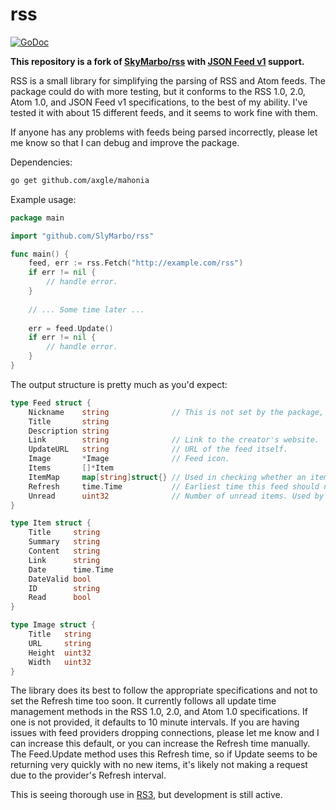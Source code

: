 rss
=====
 [![GoDoc](https://godoc.org/github.com/SlyMarbo/rss?status.svg)](https://godoc.org/github.com/SlyMarbo/rss)

**This repository is a fork of [SkyMarbo/rss](http://github.com/SkyMarbo/rss)
with [JSON Feed v1](https://jsonfeed.org/) support.**

RSS is a small library for simplifying the parsing of RSS and Atom feeds.
The package could do with more testing, but it conforms to the RSS 1.0, 2.0,
Atom 1.0, and JSON Feed v1 specifications, to the best of my ability. I've
tested it with about 15 different feeds, and it seems to work fine with them.

If anyone has any problems with feeds being parsed incorrectly, please let me
know so that I can debug and improve the package.

Dependencies:
```bash
go get github.com/axgle/mahonia
```

Example usage:
```go
package main

import "github.com/SlyMarbo/rss"

func main() {
	feed, err := rss.Fetch("http://example.com/rss")
	if err != nil {
		// handle error.
	}
	
	// ... Some time later ...
	
	err = feed.Update()
	if err != nil {
		// handle error.
	}
}
```

The output structure is pretty much as you'd expect:
```go
type Feed struct {
	Nickname    string              // This is not set by the package, but could be helpful.
	Title       string
	Description string
	Link        string              // Link to the creator's website.
	UpdateURL   string              // URL of the feed itself.
	Image       *Image              // Feed icon.
	Items       []*Item
	ItemMap     map[string]struct{} // Used in checking whether an item has been seen before.
	Refresh     time.Time           // Earliest time this feed should next be checked.
	Unread      uint32              // Number of unread items. Used by aggregators.
}

type Item struct {
	Title     string
	Summary   string
	Content   string
	Link      string
	Date      time.Time
	DateValid bool
	ID        string
	Read      bool
}

type Image struct {
	Title   string
	URL     string
	Height  uint32
	Width   uint32
}
```

The library does its best to follow the appropriate specifications and not to
set the Refresh time too soon. It currently follows all update time management
methods in the RSS 1.0, 2.0, and Atom 1.0 specifications. If one is not
provided, it defaults to 10 minute intervals. If you are having issues
with feed providers dropping connections, please let me know and I can increase
this default, or you can increase the Refresh time manually. The Feed.Update
method uses this Refresh time, so if Update seems to be returning very quickly
with no new items, it's likely not making a request due to the provider's
Refresh interval.

This is seeing thorough use in [RS3][1], but development is still active.


[1]: https://github.com/SlyMarbo/rs3        "RS3"
